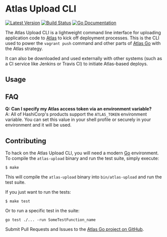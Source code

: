 Atlas Upload CLI
================
[![Latest Version](http://img.shields.io/github/release/hashicorp/atlas-upload-cli.svg?style=flat-square)][release]
[![Build Status](http://img.shields.io/travis/hashicorp/atlas-upload-cli.svg?style=flat-square)][travis]
[![Go Documentation](http://img.shields.io/badge/go-documentation-blue.svg?style=flat-square)][godocs]

[release]: https://github.com/hashicorp/atlas-upload-cli/releases
[travis]: http://travis-ci.org/hashicorp/atlas-upload-cli
[godocs]: http://godoc.org/github.com/hashicorp/atlas-upload-cli

The Atlas Upload CLI is a lightweight command line interface for uploading
application code to [Atlas][] to kick off deployment processes. This is the CLI
used to power the `vagrant push` command and other parts of [Atlas Go][] with
the Atlas strategy.

It can also be downloaded and used externally with other systems (such as a CI
service like Jenkins or Travis CI) to initiate Atlas-based deploys.

Usage
-----


FAQ
---
**Q: Can I specify my Atlas access token via an environment variable?**<br>
A: All of HashiCorp's products support the `ATLAS_TOKEN` environment variable.
You can set this value in your shell profile or securely in your environment and
it will be used.


Contributing
------------
To hack on the Atlas Upload CLI, you will need a modern [Go][] environment. To
compile the `atlas-upload` binary and run the test suite, simply execute:

```shell
$ make
```

This will compile the `atlas-upload` binary into `bin/atlas-upload` and
run the test suite.

If you just want to run the tests:

```shell
$ make test
```

Or to run a specific test in the suite:

```shell
go test ./... -run SomeTestFunction_name
```

Submit Pull Requests and Issues to the [Atlas Go project on GitHub][Atlas Go].


[Atlas]: https://atlas.hashicorp.com "HashiCorp's Atlas"
[Atlas Go]: https://github.com/hashicorp/atlas-go "Atlas Go on GitHub"
[Go]: http://golang.org "Go the language"
